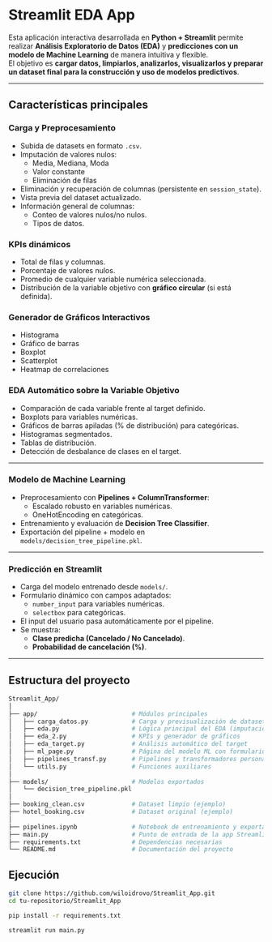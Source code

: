 # Streamlit EDA App

Esta aplicación interactiva desarrollada en **Python + Streamlit** permite realizar **Análisis Exploratorio de Datos (EDA)** y **predicciones con un modelo de Machine Learning** de manera intuitiva y flexible.  
El objetivo es **cargar datos, limpiarlos, analizarlos, visualizarlos y preparar un dataset final para la construcción y uso de modelos predictivos**.

---

## Características principales

### **Carga y Preprocesamiento**

- Subida de datasets en formato `.csv`.
- Imputación de valores nulos:
  - Media, Mediana, Moda
  - Valor constante
  - Eliminación de filas
- Eliminación y recuperación de columnas (persistente en `session_state`).
- Vista previa del dataset actualizado.
- Información general de columnas:
  - Conteo de valores nulos/no nulos.
  - Tipos de datos.

### **KPIs dinámicos**

- Total de filas y columnas.
- Porcentaje de valores nulos.
- Promedio de cualquier variable numérica seleccionada.
- Distribución de la variable objetivo con **gráfico circular** (si está definida).

### **Generador de Gráficos Interactivos**

- Histograma
- Gráfico de barras
- Boxplot
- Scatterplot
- Heatmap de correlaciones

### **EDA Automático sobre la Variable Objetivo**

- Comparación de cada variable frente al target definido.
- Boxplots para variables numéricas.
- Gráficos de barras apiladas (% de distribución) para categóricas.
- Histogramas segmentados.
- Tablas de distribución.
- Detección de desbalance de clases en el target.

---

### **Modelo de Machine Learning**

- Preprocesamiento con **Pipelines + ColumnTransformer**:
  - Escalado robusto en variables numéricas.
  - OneHotEncoding en categóricas.
- Entrenamiento y evaluación de **Decision Tree Classifier**.
- Exportación del pipeline + modelo en `models/decision_tree_pipeline.pkl`.

---

### **Predicción en Streamlit**

- Carga del modelo entrenado desde `models/`.
- Formulario dinámico con campos adaptados:
  - `number_input` para variables numéricas.
  - `selectbox` para categóricas.
- El input del usuario pasa automáticamente por el pipeline.
- Se muestra:
  - **Clase predicha (Cancelado / No Cancelado)**.
  - **Probabilidad de cancelación (%)**.

---

## Estructura del proyecto

```bash
Streamlit_App/
│
├── app/                          # Módulos principales
│   ├── carga_datos.py            # Carga y previsualización de datasets
│   ├── eda.py                    # Lógica principal del EDA (imputaciones, limpieza, columnas)
│   ├── eda_2.py                  # KPIs y generador de gráficos
│   ├── eda_target.py             # Análisis automático del target
│   ├── ml_page.py                # Página del modelo ML con formulario de predicción
│   ├── pipelines_transf.py       # Pipelines y transformadores personalizados
│   └── utils.py                  # Funciones auxiliares
│
├── models/                       # Modelos exportados
│   └── decision_tree_pipeline.pkl
│
├── booking_clean.csv             # Dataset limpio (ejemplo)
├── hotel_booking.csv             # Dataset original (ejemplo)
│
├── pipelines.ipynb               # Notebook de entrenamiento y exportación del modelo
├── main.py                       # Punto de entrada de la app Streamlit
├── requirements.txt              # Dependencias necesarias
└── README.md                     # Documentación del proyecto
```

## Ejecución

```bash
git clone https://github.com/wiloidrovo/Streamlit_App.git
cd tu-repositorio/Streamlit_App

pip install -r requirements.txt

streamlit run main.py
```
